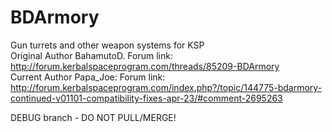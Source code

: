 BDArmory
========

Gun turrets and other weapon systems for KSP <br />
Original Author BahamutoD. Forum link: http://forum.kerbalspaceprogram.com/threads/85209-BDArmory <br />
Current Author Papa_Joe: Forum link: http://forum.kerbalspaceprogram.com/index.php?/topic/144775-bdarmory-continued-v01101-compatibility-fixes-apr-23/#comment-2695263 <br />

DEBUG branch - DO NOT PULL/MERGE!
